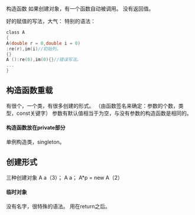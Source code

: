 构造函数
如果创建对象，有一个函数自动被调用。
没有返回值。


好的赋值的写法，大气：
特别的语法：
```c
class A
{
A(double r = 0,double i = 0)
:re(r),im(i)//初始列。
{}
A ():re(0),im(0){}//错误写法。
...
}
```
## 构造函数重载
有很个，一个类，有很多创建的形式。
（由函数签名来确定：参数的个数，类型，const关键字）
参数有默认值相当于为空，与没有参数的构造函数是相同的。

#### 构造函数放在private部分
单例构造类，singleton。



## 创建形式
三种创建对象
A  a（3）；
A a；
A*p = new A（2）
#### 临时对象
没有名字，很特殊的语法。
用在return之后。
<!--stackedit_data:
eyJoaXN0b3J5IjpbLTE0MTc3NjEzMTVdfQ==
-->
